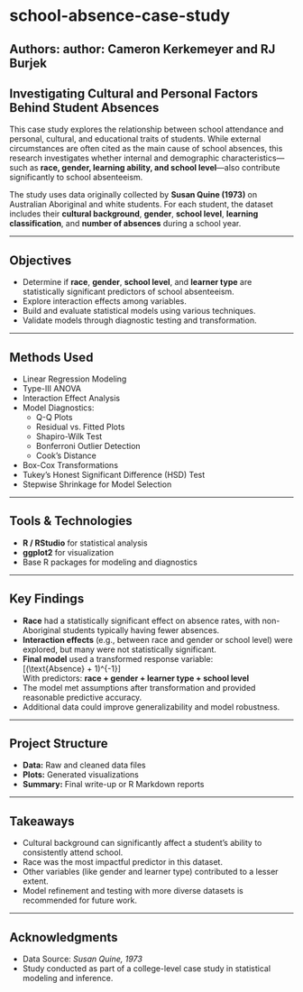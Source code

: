 # school-absence-case-study

## Authors: author: Cameron Kerkemeyer and RJ Burjek

## Investigating Cultural and Personal Factors Behind Student Absences

This case study explores the relationship between school attendance and personal, cultural, and educational traits of students. While external circumstances are often cited as the main cause of school absences, this research investigates whether internal and demographic characteristics—such as **race, gender, learning ability, and school level**—also contribute significantly to school absenteeism.

The study uses data originally collected by **Susan Quine (1973)** on Australian Aboriginal and white students. For each student, the dataset includes their **cultural background**, **gender**, **school level**, **learning classification**, and **number of absences** during a school year.

---

## Objectives

- Determine if **race**, **gender**, **school level**, and **learner type** are statistically significant predictors of school absenteeism.
- Explore interaction effects among variables.
- Build and evaluate statistical models using various techniques.
- Validate models through diagnostic testing and transformation.

---

## Methods Used

- Linear Regression Modeling
- Type-III ANOVA
- Interaction Effect Analysis
- Model Diagnostics:
  - Q-Q Plots
  - Residual vs. Fitted Plots
  - Shapiro-Wilk Test
  - Bonferroni Outlier Detection
  - Cook’s Distance
- Box-Cox Transformations
- Tukey’s Honest Significant Difference (HSD) Test
- Stepwise Shrinkage for Model Selection

---

## Tools & Technologies

- **R / RStudio** for statistical analysis
- **ggplot2** for visualization
- Base R packages for modeling and diagnostics

---

## Key Findings

- **Race** had a statistically significant effect on absence rates, with non-Aboriginal students typically having fewer absences.
- **Interaction effects** (e.g., between race and gender or school level) were explored, but many were not statistically significant.
- **Final model** used a transformed response variable:  
  \[(\text{Absence} + 1)^{-1}\]  
  With predictors: **race + gender + learner type + school level**
- The model met assumptions after transformation and provided reasonable predictive accuracy.
- Additional data could improve generalizability and model robustness.

---

## Project Structure

- **Data:**  Raw and cleaned data files
- **Plots:** Generated visualizations
- **Summary:** Final write-up or R Markdown reports


---

## Takeaways

- Cultural background can significantly affect a student’s ability to consistently attend school.
- Race was the most impactful predictor in this dataset.
- Other variables (like gender and learner type) contributed to a lesser extent.
- Model refinement and testing with more diverse datasets is recommended for future work.

---

## Acknowledgments

- Data Source: *Susan Quine, 1973*
- Study conducted as part of a college-level case study in statistical modeling and inference.

